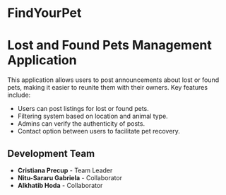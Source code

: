 # FindYourPet
# Lost and Found Pets Management Application

This application allows users to post announcements about lost or found pets, making it easier to reunite them with their owners. Key features include:

- Users can post listings for lost or found pets.
- Filtering system based on location and animal type.
- Admins can verify the authenticity of posts.
- Contact option between users to facilitate pet recovery.

## Development Team

- **Cristiana Precup** - Team Leader 
- **Nitu-Sararu Gabriela** - Collaborator 
- **Alkhatib Hoda** - Collaborator 
